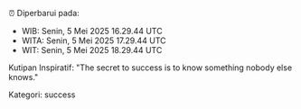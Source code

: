 ⏰ Diperbarui pada:
- WIB: Senin, 5 Mei 2025 16.29.44 UTC
- WITA: Senin, 5 Mei 2025 17.29.44 UTC
- WIT: Senin, 5 Mei 2025 18.29.44 UTC

Kutipan Inspiratif:
"The secret to success is to know something nobody else knows."


Kategori: success

